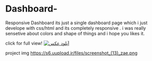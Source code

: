 # Dashboard-
Responsive Dashboard 
its just a single dashboard page which i just develope with css/html and its completely responsive .
i was really sensetive about colors and shape of things and i hope you likes it.

click for full view!
<a href="https://uupload.ir/view/screenshot_(13)_zae.png" target="_blank"><img src="https://s6.uupload.ir/files/screenshot_(13)_zae_thumb.png" border="0" alt="آپلود عکس" /></a>

project img
https://s6.uupload.ir/files/screenshot_(13)_zae.png
